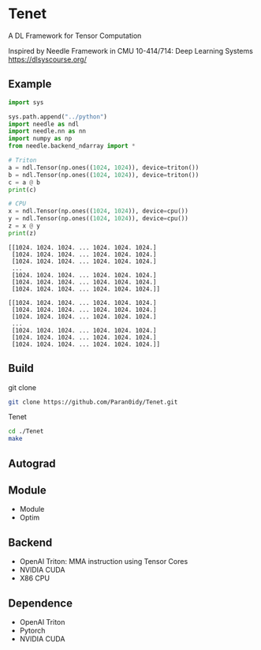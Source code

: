 # Tenet
A DL Framework for Tensor Computation

Inspired by Needle Framework in CMU 10-414/714: Deep Learning Systems
https://dlsyscourse.org/


## Example
```python
import sys

sys.path.append("../python")
import needle as ndl
import needle.nn as nn
import numpy as np
from needle.backend_ndarray import *

# Triton
a = ndl.Tensor(np.ones((1024, 1024)), device=triton())
b = ndl.Tensor(np.ones((1024, 1024)), device=triton())
c = a @ b
print(c)

# CPU
x = ndl.Tensor(np.ones((1024, 1024)), device=cpu())
y = ndl.Tensor(np.ones((1024, 1024)), device=cpu())
z = x @ y
print(z)
```


```
[[1024. 1024. 1024. ... 1024. 1024. 1024.]
 [1024. 1024. 1024. ... 1024. 1024. 1024.]
 [1024. 1024. 1024. ... 1024. 1024. 1024.]
 ...
 [1024. 1024. 1024. ... 1024. 1024. 1024.]
 [1024. 1024. 1024. ... 1024. 1024. 1024.]
 [1024. 1024. 1024. ... 1024. 1024. 1024.]]

[[1024. 1024. 1024. ... 1024. 1024. 1024.]
 [1024. 1024. 1024. ... 1024. 1024. 1024.]
 [1024. 1024. 1024. ... 1024. 1024. 1024.]
 ...
 [1024. 1024. 1024. ... 1024. 1024. 1024.]
 [1024. 1024. 1024. ... 1024. 1024. 1024.]
 [1024. 1024. 1024. ... 1024. 1024. 1024.]]
 ```

## Build

git clone
```bash
git clone https://github.com/Paran0idy/Tenet.git
```
Tenet
```bash
cd ./Tenet
make
```

## Autograd

## Module
+ Module
+ Optim

## Backend
+ OpenAI Triton: MMA instruction using Tensor Cores
+ NVIDIA CUDA
+ X86 CPU

## Dependence
+ OpenAI Triton
+ Pytorch
+ NVIDIA CUDA
